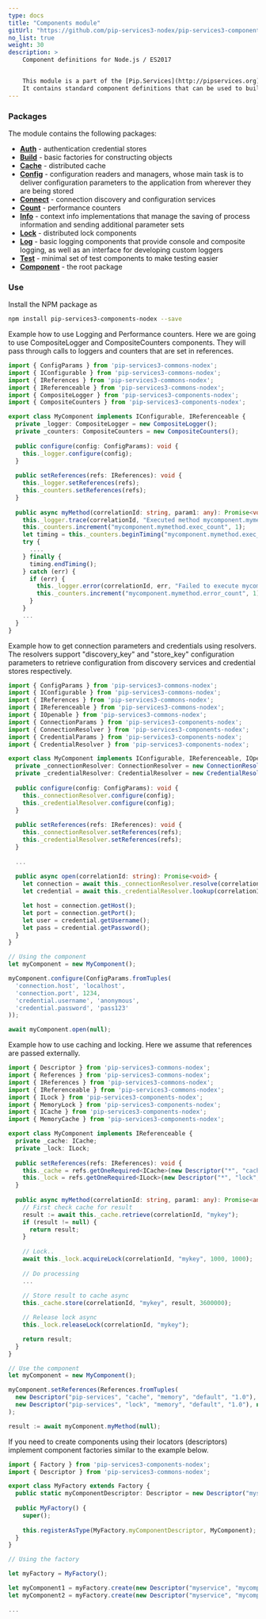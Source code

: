 ```yaml
---
type: docs
title: "Components module"
gitUrl: "https://github.com/pip-services3-nodex/pip-services3-components-nodex"
no_list: true
weight: 30
description: > 
    Component definitions for Node.js / ES2017


    This module is a part of the [Pip.Services](http://pipservices.org) polyglot microservices toolkit.
    It contains standard component definitions that can be used to build applications and services.
---
```



### Packages

The module contains the following packages:

* [**Auth**](auth) - authentication credential stores
* [**Build**](build) - basic factories for constructing objects
* [**Cache**](cache) - distributed cache
* [**Config**](config) - configuration readers and managers, whose main task is to deliver configuration parameters to the application from wherever they are being stored
* [**Connect**](connect) - connection discovery and configuration services
* [**Count**](count) - performance counters
* [**Info**](info) - context info implementations that manage the saving of process information and sending additional parameter sets
* [**Lock**](lock) - distributed lock components
* [**Log**](log) - basic logging components that provide console and composite logging, as well as an interface for developing custom loggers
* [**Test**](test) - minimal set of test components to make testing easier
* [**Component**](component) - the root package



### Use

Install the NPM package as
```bash
npm install pip-services3-components-nodex --save
```

Example how to use Logging and Performance counters.
Here we are going to use CompositeLogger and CompositeCounters components.
They will pass through calls to loggers and counters that are set in references.

```typescript
import { ConfigParams } from 'pip-services3-commons-nodex'; 
import { IConfigurable } from 'pip-services3-commons-nodex'; 
import { IReferences } from 'pip-services3-commons-nodex'; 
import { IReferenceable } from 'pip-services3-commons-nodex'; 
import { CompositeLogger } from 'pip-services3-components-nodex'; 
import { CompositeCounters } from 'pip-services3-components-nodex'; 

export class MyComponent implements IConfigurable, IReferenceable {
  private _logger: CompositeLogger = new CompositeLogger();
  private _counters: CompositeCounters = new CompositeCounters();
  
  public configure(config: ConfigParams): void {
    this._logger.configure(config);
  }
  
  public setReferences(refs: IReferences): void {
    this._logger.setReferences(refs);
    this._counters.setReferences(refs);
  }
  
  public async myMethod(correlationId: string, param1: any): Promise<void> {
    this._logger.trace(correlationId, "Executed method mycomponent.mymethod");
    this._counters.increment("mycomponent.mymethod.exec_count", 1);
    let timing = this._counters.beginTiming("mycomponent.mymethod.exec_time");
    try {
      ....
    } finally {
      timing.endTiming();
    } catch (err) {
      if (err) {
        this._logger.error(correlationId, err, "Failed to execute mycomponent.mymethod");
        this._counters.increment("mycomponent.mymethod.error_count", 1);
      }
    }
    ...
  }
}
```

Example how to get connection parameters and credentials using resolvers.
The resolvers support "discovery_key" and "store_key" configuration parameters
to retrieve configuration from discovery services and credential stores respectively.

```typescript
import { ConfigParams } from 'pip-services3-commons-nodex'; 
import { IConfigurable } from 'pip-services3-commons-nodex'; 
import { IReferences } from 'pip-services3-commons-nodex'; 
import { IReferenceable } from 'pip-services3-commons-nodex'; 
import { IOpenable } from 'pip-services3-commons-nodex'; 
import { ConnectionParams } from 'pip-services3-components-nodex'; 
import { ConnectionResolver } from 'pip-services3-components-nodex'; 
import { CredentialParams } from 'pip-services3-components-nodex'; 
import { CredentialResolver } from 'pip-services3-components-nodex'; 

export class MyComponent implements IConfigurable, IReferenceable, IOpenable {
  private _connectionResolver: ConnectionResolver = new ConnectionResolver();
  private _credentialResolver: CredentialResolver = new CredentialResolver();
  
  public configure(config: ConfigParams): void {
    this._connectionResolver.configure(config);
    this._credentialResolver.configure(config);
  }
  
  public setReferences(refs: IReferences): void {
    this._connectionResolver.setReferences(refs);
    this._credentialResolver.setReferences(refs);
  }
  
  ...
  
  public async open(correlationId: string): Promise<void> {
    let connection = await this._connectionResolver.resolve(correlationId);
    let credential = await this._credentialResolver.lookup(correlationId);

    let host = connection.getHost();
    let port = connection.getPort();
    let user = credential.getUsername();
    let pass = credential.getPassword();
  }
}

// Using the component
let myComponent = new MyComponent();

myComponent.configure(ConfigParams.fromTuples(
  'connection.host', 'localhost',
  'connection.port', 1234,
  'credential.username', 'anonymous',
  'credential.password', 'pass123'
));

await myComponent.open(null);
```

Example how to use caching and locking.
Here we assume that references are passed externally.

```typescript
import { Descriptor } from 'pip-services3-commons-nodex'; 
import { References } from 'pip-services3-commons-nodex'; 
import { IReferences } from 'pip-services3-commons-nodex'; 
import { IReferenceable } from 'pip-services3-commons-nodex'; 
import { ILock } from 'pip-services3-components-nodex'; 
import { MemoryLock } from 'pip-services3-components-nodex'; 
import { ICache } from 'pip-services3-components-nodex'; 
import { MemoryCache } from 'pip-services3-components-nodex'; 

export class MyComponent implements IReferenceable {
  private _cache: ICache;
  private _lock: ILock;
  
  public setReferences(refs: IReferences): void {
    this._cache = refs.getOneRequired<ICache>(new Descriptor("*", "cache", "*", "*", "1.0"));
    this._lock = refs.getOneRequired<ILock>(new Descriptor("*", "lock", "*", "*", "1.0"));
  }
  
  public async myMethod(correlationId: string, param1: any): Promise<any> {
    // First check cache for result
    result := await this._cache.retrieve(correlationId, "mykey");
    if (result != null) {
      return result;
    }
      
    // Lock..
    await this._lock.acquireLock(correlationId, "mykey", 1000, 1000);
    
    // Do processing
    ...
    
    // Store result to cache async
    this._cache.store(correlationId, "mykey", result, 3600000);

    // Release lock async
    this._lock.releaseLock(correlationId, "mykey");

    return result;
  }
}

// Use the component
let myComponent = new MyComponent();

myComponent.setReferences(References.fromTuples(
  new Descriptor("pip-services", "cache", "memory", "default", "1.0"), new MemoryCache(),
  new Descriptor("pip-services", "lock", "memory", "default", "1.0"), new MemoryLock(),
);

result := await myComponent.myMethod(null);
```

If you need to create components using their locators (descriptors) implement 
component factories similar to the example below.

```typescript
import { Factory } from 'pip-services3-components-nodex';
import { Descriptor } from 'pip-services3-commons-nodex';

export class MyFactory extends Factory {
  public static myComponentDescriptor: Descriptor = new Descriptor("myservice", "mycomponent", "default", "*", "1.0");
  
  public MyFactory() {
    super();
    
    this.registerAsType(MyFactory.myComponentDescriptor, MyComponent);    
  }
}

// Using the factory

let myFactory = MyFactory();

let myComponent1 = myFactory.create(new Descriptor("myservice", "mycomponent", "default", "myComponent1", "1.0");
let myComponent2 = myFactory.create(new Descriptor("myservice", "mycomponent", "default", "myComponent2", "1.0");

...
```